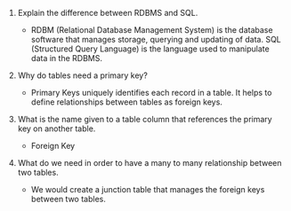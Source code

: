 
1. Explain the difference between RDBMS and SQL.

     - RDBM (Relational Database Management System) is the database software that manages storage, querying and updating of data.
      SQL (Structured Query Language) is the language used to manipulate data in the RDBMS.

  2. Why do tables need a primary key?

      - Primary Keys uniquely identifies each record in a table. It helps to define relationships between tables as foreign keys.

  3. What is the name given to a table column that references the primary key on another table.

     - Foreign Key

  4. What do we need in order to have a many to many relationship between two tables.

     - We would create a junction table that manages the foreign keys between two tables.
